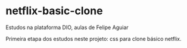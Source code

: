 # netflix-basic-clone
Estudos na plataforma DIO, aulas de Felipe Aguiar

Primeira etapa dos estudos neste projeto: css para clone básico netflix.
